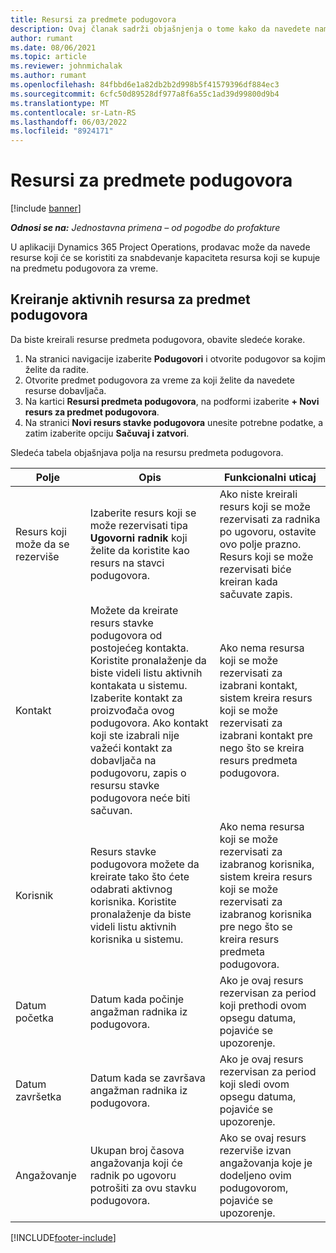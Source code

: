 ```yaml
---
title: Resursi za predmete podugovora
description: Ovaj članak sadrži objašnjenja o tome kako da navedete namenske resurse koje dobavljač obezbeđuje za određeni red podizvođač za vreme.
author: rumant
ms.date: 08/06/2021
ms.topic: article
ms.reviewer: johnmichalak
ms.author: rumant
ms.openlocfilehash: 84fbbd6e1a82db2b2d998b5f41579396df884ec3
ms.sourcegitcommit: 6cfc50d89528df977a8f6a55c1ad39d99800d9b4
ms.translationtype: MT
ms.contentlocale: sr-Latn-RS
ms.lasthandoff: 06/03/2022
ms.locfileid: "8924171"
---
```

# <a name="subcontract-line-resources"></a>Resursi za predmete podugovora

[!include [banner](../../includes/dataverse-preview.md)]

_**Odnosi se na:** Jednostavna primena – od pogodbe do profakture_

U aplikaciji Dynamics 365 Project Operations, prodavac može da navede resurse koji će se koristiti za snabdevanje kapaciteta resursa koji se kupuje na predmetu podugovora za vreme.

## <a name="create-subcontract-line-resources"></a>Kreiranje aktivnih resursa za predmet podugovora

Da biste kreirali resurse predmeta podugovora, obavite sledeće korake.

1. Na stranici navigacije izaberite **Podugovori** i otvorite podugovor sa kojim želite da radite.
2. Otvorite predmet podugovora za vreme za koji želite da navedete resurse dobavljača.
3. Na kartici **Resursi predmeta podugovora**, na podformi izaberite **+ Novi resurs za predmet podugovora**.
4. Na stranici **Novi resurs stavke podugovora** unesite potrebne podatke, a zatim izaberite opciju **Sačuvaj i zatvori**.

Sledeća tabela objašnjava polja na resursu predmeta podugovora.

| Polje | Opis | Funkcionalni uticaj |
| ----- | ----------- | ----------------- |
| Resurs koji može da se rezerviše | Izaberite resurs koji se može rezervisati tipa **Ugovorni radnik** koji želite da koristite kao resurs na stavci podugovora.| Ako niste kreirali resurs koji se može rezervisati za radnika po ugovoru, ostavite ovo polje prazno. Resurs koji se može rezervisati biće kreiran kada sačuvate zapis.  |
| Kontakt | Možete da kreirate resurs stavke podugovora od postojećeg kontakta. Koristite pronalaženje da biste videli listu aktivnih kontakata u sistemu. Izaberite kontakt za proizvođača ovog podugovora. Ako kontakt koji ste izabrali nije važeći kontakt za dobavljača na podugovoru, zapis o resursu stavke podugovora neće biti sačuvan.| Ako nema resursa koji se može rezervisati za izabrani kontakt, sistem kreira resurs koji se može rezervisati za izabrani kontakt pre nego što se kreira resurs predmeta podugovora. |
| Korisnik | Resurs stavke podugovora možete da kreirate tako što ćete odabrati aktivnog korisnika. Koristite pronalaženje da biste videli listu aktivnih korisnika u sistemu.| Ako nema resursa koji se može rezervisati za izabranog korisnika, sistem kreira resurs koji se može rezervisati za izabranog korisnika pre nego što se kreira resurs predmeta podugovora. |
| Datum početka | Datum kada počinje angažman radnika iz podugovora.| Ako je ovaj resurs rezervisan za period koji prethodi ovom opsegu datuma, pojaviće se upozorenje. |
| Datum završetka | Datum kada se završava angažman radnika iz podugovora.| Ako je ovaj resurs rezervisan za period koji sledi ovom opsegu datuma, pojaviće se upozorenje. |
| Angažovanje | Ukupan broj časova angažovanja koji će radnik po ugovoru potrošiti za ovu stavku podugovora.| Ako se ovaj resurs rezerviše izvan angažovanja koje je dodeljeno ovim podugovorom, pojaviće se upozorenje. |


[!INCLUDE[footer-include](../../includes/footer-banner.md)]
